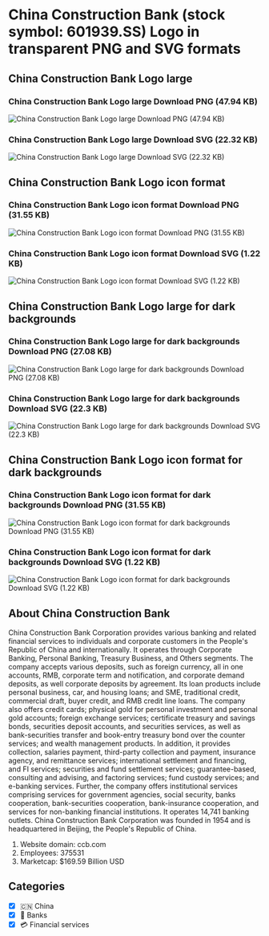# China Construction Bank (stock symbol: 601939.SS) Logo in transparent PNG and SVG formats

## China Construction Bank Logo large

### China Construction Bank Logo large Download PNG (47.94 KB)

![China Construction Bank Logo large Download PNG (47.94 KB)](/img/orig/601939.SS_BIG-cf209e64.png)

### China Construction Bank Logo large Download SVG (22.32 KB)

![China Construction Bank Logo large Download SVG (22.32 KB)](/img/orig/601939.SS_BIG-9874bfc7.svg)

## China Construction Bank Logo icon format

### China Construction Bank Logo icon format Download PNG (31.55 KB)

![China Construction Bank Logo icon format Download PNG (31.55 KB)](/img/orig/601939.SS-3200694c.png)

### China Construction Bank Logo icon format Download SVG (1.22 KB)

![China Construction Bank Logo icon format Download SVG (1.22 KB)](/img/orig/601939.SS-ae75fe8c.svg)

## China Construction Bank Logo large for dark backgrounds

### China Construction Bank Logo large for dark backgrounds Download PNG (27.08 KB)

![China Construction Bank Logo large for dark backgrounds Download PNG (27.08 KB)](/img/orig/601939.SS_BIG.D-0c24adf5.png)

### China Construction Bank Logo large for dark backgrounds Download SVG (22.3 KB)

![China Construction Bank Logo large for dark backgrounds Download SVG (22.3 KB)](/img/orig/601939.SS_BIG.D-6b083e6f.svg)

## China Construction Bank Logo icon format for dark backgrounds

### China Construction Bank Logo icon format for dark backgrounds Download PNG (31.55 KB)

![China Construction Bank Logo icon format for dark backgrounds Download PNG (31.55 KB)](/img/orig/601939.SS.D-cc0de7bd.png)

### China Construction Bank Logo icon format for dark backgrounds Download SVG (1.22 KB)

![China Construction Bank Logo icon format for dark backgrounds Download SVG (1.22 KB)](/img/orig/601939.SS.D-2b2fb9eb.svg)

## About China Construction Bank

China Construction Bank Corporation provides various banking and related financial services to individuals and corporate customers in the People's Republic of China and internationally. It operates through Corporate Banking, Personal Banking, Treasury Business, and Others segments. The company accepts various deposits, such as foreign currency, all in one accounts, RMB, corporate term and notification, and corporate demand deposits, as well corporate deposits by agreement. Its loan products include personal business, car, and housing loans; and SME, traditional credit, commercial draft, buyer credit, and RMB credit line loans. The company also offers credit cards; physical gold for personal investment and personal gold accounts; foreign exchange services; certificate treasury and savings bonds, securities deposit accounts, and securities services, as well as bank-securities transfer and book-entry treasury bond over the counter services; and wealth management products. In addition, it provides collection, salaries payment, third-party collection and payment, insurance agency, and remittance services; international settlement and financing, and FI services; securities and fund settlement services; guarantee-based, consulting and advising, and factoring services; fund custody services; and e-banking services. Further, the company offers institutional services comprising services for government agencies, social security, banks cooperation, bank-securities cooperation, bank-insurance cooperation, and services for non-banking financial institutions. It operates 14,741 banking outlets. China Construction Bank Corporation was founded in 1954 and is headquartered in Beijing, the People's Republic of China.

1. Website domain: ccb.com
2. Employees: 375531
3. Marketcap: $169.59 Billion USD


## Categories
- [x] 🇨🇳 China
- [x] 🏦 Banks
- [x] 💳 Financial services
